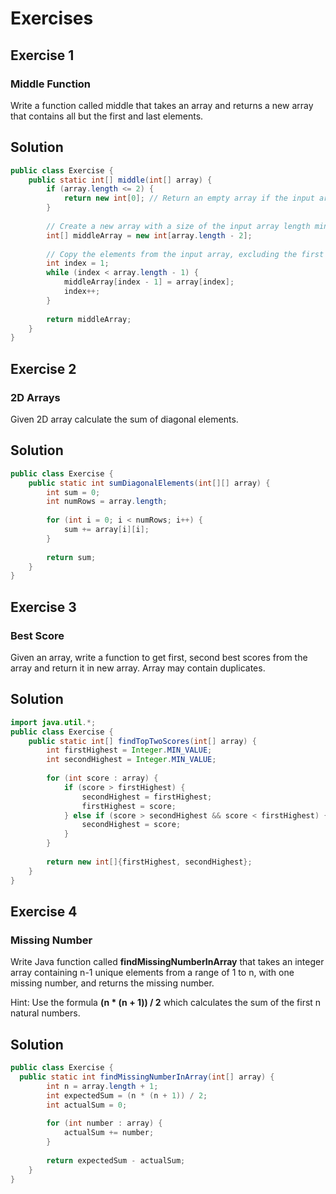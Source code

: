 # Exercises
## Exercise 1
### Middle Function
Write a function called middle that takes an array and returns a new array that contains all but the first and last elements.

## Solution

```java
public class Exercise {
    public static int[] middle(int[] array) {
        if (array.length <= 2) {
            return new int[0]; // Return an empty array if the input array has 2 or fewer elements
        }
 
        // Create a new array with a size of the input array length minus 2
        int[] middleArray = new int[array.length - 2];
 
        // Copy the elements from the input array, excluding the first and last elements
        int index = 1;
        while (index < array.length - 1) {
            middleArray[index - 1] = array[index];
            index++;
        }
 
        return middleArray;
    }
}
```

## Exercise 2
### 2D Arrays
Given 2D array calculate the sum of diagonal elements.

## Solution

```java
public class Exercise {
    public static int sumDiagonalElements(int[][] array) {
        int sum = 0;
        int numRows = array.length;
 
        for (int i = 0; i < numRows; i++) {
            sum += array[i][i];
        }
 
        return sum;
    }
}
```

## Exercise 3
### Best Score
Given an array, write a function to get first, second best scores from the array and return it in new array.
Array may contain duplicates.

## Solution

```java
import java.util.*;
public class Exercise {
    public static int[] findTopTwoScores(int[] array) {
        int firstHighest = Integer.MIN_VALUE;
        int secondHighest = Integer.MIN_VALUE;
 
        for (int score : array) {
            if (score > firstHighest) {
                secondHighest = firstHighest;
                firstHighest = score;
            } else if (score > secondHighest && score < firstHighest) {
                secondHighest = score;
            }
        }
 
        return new int[]{firstHighest, secondHighest};
    }
}
```

## Exercise 4
### Missing Number
Write Java function called **findMissingNumberInArray** that takes an integer array containing n-1 unique elements from a range of 1 to n, with one missing number, and returns the missing number.

Hint: Use the formula **(n * (n + 1)) / 2** which  calculates the sum of the first n natural numbers.

## Solution

```java
public class Exercise {
  public static int findMissingNumberInArray(int[] array) {
        int n = array.length + 1;
        int expectedSum = (n * (n + 1)) / 2;
        int actualSum = 0;
 
        for (int number : array) {
            actualSum += number;
        }
 
        return expectedSum - actualSum;
    }
}
```
